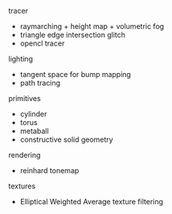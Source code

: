 tracer
 - raymarching + height map + volumetric fog
 - triangle edge intersection glitch
 - opencl tracer

lighting
 - tangent space for bump mapping
 - path tracing

primitives
 - cylinder
 - torus
 - metaball
 - constructive solid geometry

rendering
 - reinhard tonemap

textures
 - Elliptical Weighted Average texture filtering
